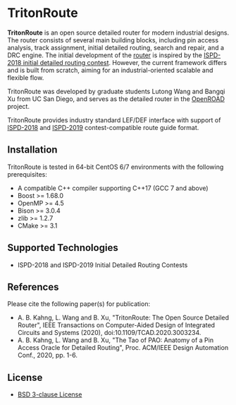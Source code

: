 # TritonRoute
**TritonRoute** is an open source detailed router for modern industrial 
designs. The router consists of several main building blocks, including 
pin access analysis, track assignment, initial detailed routing, 
search and repair, and a DRC engine. The initial development of the 
[router](https://vlsicad.ucsd.edu/Publications/Conferences/363/c363.pdf) 
is inspired by the 
[ISPD-2018 initial detailed routing contest](http://www.ispd.cc/contests/18/). 
However, the current framework differs and is built from scratch, aiming 
for an industrial-oriented scalable and flexible flow. 

TritonRoute was developed by graduate students Lutong Wang and Bangqi Xu from 
UC San Diego, and serves as the detailed router in the 
[OpenROAD](https://theopenroadproject.org/) project. 

TritonRoute provides industry standard LEF/DEF interface with 
support of [ISPD-2018](http://www.ispd.cc/contests/18/) and 
[ISPD-2019](http://www.ispd.cc/contests/19/) contest-compatible route guide 
format.

## Installation ##
TritonRoute is tested in 64-bit CentOS 6/7 environments with the following
prerequisites:
* A compatible C++ compiler supporting C++17 (GCC 7 and above)
* Boost >= 1.68.0
* OpenMP >= 4.5
* Bison >= 3.0.4
* zlib >= 1.2.7
* CMake >= 3.1
  
## Supported Technologies ##
* ISPD-2018 and ISPD-2019 Initial Detailed Routing Contests 

## References ##
Please cite the following paper(s) for publication:
* A. B. Kahng, L. Wang and B. Xu, "TritonRoute: The Open Source Detailed Router", IEEE Transactions on Computer-Aided Design of Integrated Circuits and Systems (2020), doi:10.1109/TCAD.2020.3003234.
* A. B. Kahng, L. Wang and B. Xu, "The Tao of PAO: Anatomy of a Pin Access Oracle for Detailed Routing", Proc. ACM/IEEE Design Automation Conf., 2020, pp. 1-6.

## License ##
* [BSD 3-clause License](LICENSE) 

